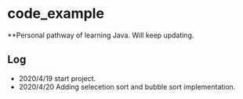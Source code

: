 # code_example

**Personal pathway of learning Java. Will keep updating.

## Log
- 2020/4/19
start project.
- 2020/4/20
Adding selecetion sort and bubble sort implementation.
